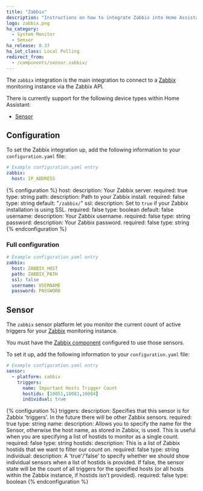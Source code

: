 ```yaml
---
title: "Zabbix"
description: "Instructions on how to integrate Zabbix into Home Assistant."
logo: zabbix.png
ha_category:
  - System Monitor
  - Sensor
ha_release: 0.37
ha_iot_class: Local Polling
redirect_from:
  - /components/sensor.zabbix/
---
```


The `zabbix` integration is the main integration to connect to a [Zabbix](http://www.zabbix.com/) monitoring instance via the Zabbix API.

There is currently support for the following device types within Home Assistant:

- [Sensor](#sensor)

## Configuration

To set the Zabbix integration up, add the following information to your `configuration.yaml` file:

```yaml
# Example configuration.yaml entry
zabbix:
  host: IP_ADDRESS
```

{% configuration %}
host:
  description: Your Zabbix server.
  required: true
  type: string
path:
  description: Path to your Zabbix install.
  required: false
  type: string
  default: "`/zabbix/`"
ssl:
  description: Set to `true` if your Zabbix installation is using SSL.
  required: false
  type: boolean
  default: false
username:
  description: Your Zabbix username.
  required: false
  type: string
password:
  description: Your Zabbix password.
  required: false
  type: string
{% endconfiguration %}

### Full configuration

```yaml
# Example configuration.yaml entry
zabbix:
  host: ZABBIX_HOST
  path: ZABBIX_PATH
  ssl: false
  username: USERNAME
  password: PASSWORD
```

## Sensor

The `zabbix` sensor platform let you monitor the current count of active triggers for your [Zabbix](http://www.zabbix.com/) monitoring instance.

<div class='note'>
You must have the <a href="#configuration">Zabbix component</a> configured to use those sensors.
</div>

To set it up, add the following information to your `configuration.yaml` file:

```yaml
# Example configuration.yaml entry
sensor:
  - platform: zabbix
    triggers:
      name: Important Hosts Trigger Count
      hostids: [10051,10081,10084]
      individual: true
```

{% configuration %}
triggers:
  description: Specifies that this sensor is for Zabbix 'triggers'. In the future there will be other Zabbix sensors.
  required: true
  type: string
name:
  description: Allows you to specify the name for the Sensor, otherwise the host name, as stored in Zabbix, is used. This is useful when you are specifying a list of hostids to monitor as a single count.
  required: false
  type: string
hostids:
  description: This is a list of Zabbix hostids that we want to filter our count on.
  required: false
  type: string
individual:
  description: A 'true'/'false' to specify whether we should show individual sensors when a list of hostids is provided. If false, the sensor state will be the count of all triggers for the specified hosts (or all hosts within the Zabbix instance, if hostids isn't provided).
  required: false
  type: boolean
{% endconfiguration %}